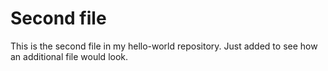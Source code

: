 # Second file

This is the second file in my hello-world repository. Just added to see how an additional file would look. 

